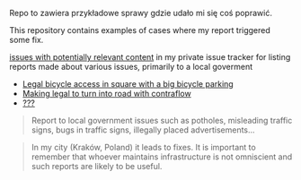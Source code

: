 Repo to zawiera przykładowe sprawy gdzie udało mi się coś poprawić.

This repository contains examples of cases where my report triggered some fix.

[issues with potentially relevant content](https://github.com/matkoniecz/Krakow/issues?utf8=%E2%9C%93&q=label%3A%22przed+-+po%22) in my private issue tracker for listing reports made about various issues, primarily to a local goverment

* [Legal bicycle access in square with a big bicycle parking](Zalegalizowanie_wjazdu_rowerem_na_plac_przed_Galerią_Krakowską.md)
* [Making legal to turn into road with contraflow](Zalegalizowanie_skrętu_z_Szczepańskiej_w_Sławkowską.md)
* [???](wat.md)


> Report to local government issues such as potholes, misleading traffic signs, bugs in traffic signs, illegally placed advertisements...

> In my city (Kraków, Poland) it leads to fixes. It is important to remember that whoever maintains infrastructure is not omniscient and such reports are likely to be useful.